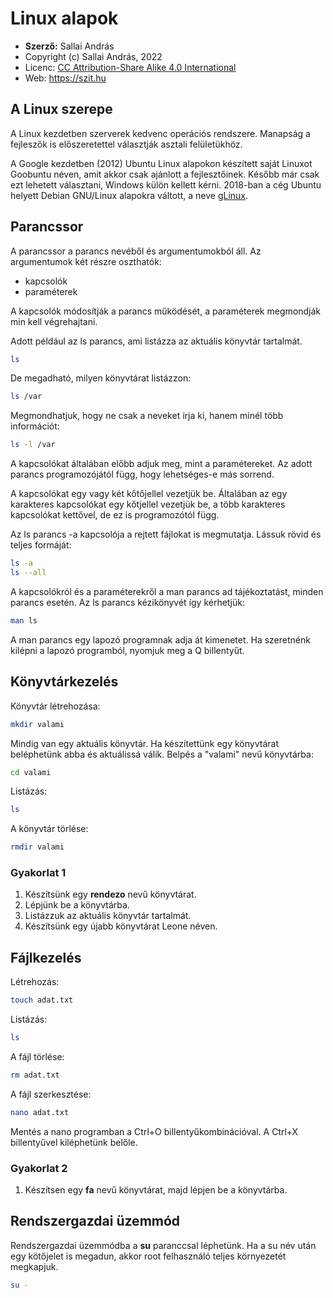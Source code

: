 # Linux alapok

* **Szerző:** Sallai András
* Copyright (c) Sallai András, 2022
* Licenc: [CC Attribution-Share Alike 4.0 International](https://creativecommons.org/licenses/by-sa/4.0/)
* Web: https://szit.hu

## A Linux szerepe

A Linux kezdetben szerverek kedvenc operációs rendszere. Manapság a fejleszők is előszeretettel választják asztali felületükhöz. 

A Google kezdetben (2012) Ubuntu Linux alapokon készített saját Linuxot Goobuntu néven, amit akkor csak ajánlott a fejlesztőinek. Később már csak ezt lehetett választani, Windows külön kellett kérni. 2018-ban a cég Ubuntu helyett Debian GNU/Linux alapokra váltott, a neve [gLinux](https://en.wikipedia.org/wiki/GLinux).

## Parancssor

A parancssor a parancs nevéből és argumentumokból áll. Az argumentumok két részre oszthatók:

* kapcsolók
* paraméterek

A kapcsolók módosítják a parancs működését, a paraméterek megmondják min kell végrehajtani.

Adott például az ls parancs, ami listázza az aktuális könyvtár tartalmát.

```bash
ls
```

De megadható, milyen könyvtárat listázzon:

```bash
ls /var
```

Megmondhatjuk, hogy ne csak a neveket írja ki, hanem minél több információt:

```bash
ls -l /var
```

A kapcsolókat általában előbb adjuk meg, mint a paramétereket. Az adott parancs programozójától függ, hogy lehetséges-e más sorrend. 

A kapcsolókat egy vagy két kőtőjellel vezetjük be. Általában az egy karakteres kapcsolókat egy kőtjellel vezetjük be, a több karakteres kapcsolókat kettővel, de ez is programozótól függ.

Az ls parancs -a kapcsolója a rejtett fájlokat is megmutatja. Lássuk rövid és teljes formáját:

```bash
ls -a
ls --all
```

A kapcsolókról és a paraméterekről a man parancs ad tájékoztatást, minden parancs esetén. Az ls parancs kézikönyvét így kérhetjük:

```bash
man ls
```

A man parancs egy lapozó programnak adja át kimenetet. Ha szeretnénk kilépni a lapozó programból, nyomjuk meg a Q billentyűt.

## Könyvtárkezelés

Könyvtár létrehozása:

```bash
mkdir valami
```

Mindig van egy aktuális könyvtár. Ha készítettünk egy könyvtárat beléphetünk abba és aktuálissá válik. Belpés a "valami" nevű könyvtárba:

```bash
cd valami
```

Listázás:

```bash
ls
```

A könyvtár törlése:

```bash
rmdir valami
```

### Gyakorlat 1

1. Készítsünk egy **rendezo** nevű könyvtárat.
2. Lépjünk be a könyvtárba.
3. Listázzuk az aktuális könyvtár tartalmát.
4. Készítsünk egy újabb könyvtárat Leone néven.

## Fájlkezelés

Létrehozás:

```bash
touch adat.txt
```

Listázás:

```bash
ls
```

A fájl törlése:

```bash
rm adat.txt
```

A fájl szerkesztése:

```bash
nano adat.txt
```

Mentés a nano programban a Ctrl+O billentyűkombinációval. A Ctrl+X billentyűvel kiléphetünk belőle.

### Gyakorlat 2

1. Készítsen egy **fa** nevű könyvtárat, majd lépjen be a könyvtárba.

## Rendszergazdai üzemmód

Rendszergazdai üzemmódba a **su** paranccsal léphetünk. Ha a su név után egy kötőjelet is megadun, akkor root felhasználó teljes környezetét megkapjuk.

```bash
su -
```
